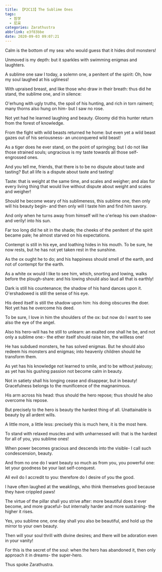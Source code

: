 ```yaml
---
title: 【P2C13】The Sublime Ones
tags:
  - 哲学
  - 尼采
categories: Zarathustra
abbrlink: e3f83bbe
date: 2020-09-03 09:07:21
---
```

Calm is the bottom of my sea: who would guess that it hides droll monsters!

Unmoved is my depth: but it sparkles with swimming enigmas and laughters.

A sublime one saw I today, a solemn one, a penitent of the spirit: Oh, how my soul laughed at his ugliness!
<!-- more -->
With upraised breast, and like those who draw in their breath: thus did he stand, the sublime one, and in silence:

O'erhung with ugly truths, the spoil of his hunting, and rich in torn raiment; many thorns also hung on him- but I saw no rose.

Not yet had he learned laughing and beauty. Gloomy did this hunter return from the forest of knowledge.

From the fight with wild beasts returned he home: but even yet a wild beast gazes out of his seriousness- an unconquered wild beast!

As a tiger does he ever stand, on the point of springing; but I do not like those strained souls; ungracious is my taste towards all those self-engrossed ones.

And you tell me, friends, that there is to be no dispute about taste and tasting? But all life is a dispute about taste and tasting!

Taste: that is weight at the same time, and scales and weigher; and alas for every living thing that would live without dispute about weight and scales and weigher!

Should he become weary of his sublimeness, this sublime one, then only will his beauty begin- and then only will I taste him and find him savory.

And only when he turns away from himself will he o'erleap his own shadow- and verily! into his sun.

Far too long did he sit in the shade; the cheeks of the penitent of the spirit became pale; he almost starved on his expectations.

Contempt is still in his eye, and loathing hides in his mouth. To be sure, he now rests, but he has not yet taken rest in the sunshine.

As the ox ought he to do; and his happiness should smell of the earth, and not of contempt for the earth.

As a white ox would I like to see him, which, snorting and lowing, walks before the plough-share: and his lowing should also laud all that is earthly!

Dark is still his countenance; the shadow of his hand dances upon it. O'ershadowed is still the sense of his eye.

His deed itself is still the shadow upon him: his doing obscures the doer. Not yet has he overcome his deed.

To be sure, I love in him the shoulders of the ox: but now do I want to see also the eye of the angel.

Also his hero-will has he still to unlearn: an exalted one shall he be, and not only a sublime one:- the ether itself should raise him, the willless one!

He has subdued monsters, he has solved enigmas. But he should also redeem his monsters and enigmas; into heavenly children should he transform them.

As yet has his knowledge not learned to smile, and to be without jealousy; as yet has his gushing passion not become calm in beauty.

Not in satiety shall his longing cease and disappear, but in beauty! Gracefulness belongs to the munificence of the magnanimous.

His arm across his head: thus should the hero repose; thus should he also overcome his repose.

But precisely to the hero is beauty the hardest thing of all. Unattainable is beauty by all ardent wills.

A little more, a little less: precisely this is much here, it is the most here.

To stand with relaxed muscles and with unharnessed will: that is the hardest for all of you, you sublime ones!

When power becomes gracious and descends into the visible- I call such condescension, beauty.

And from no one do I want beauty so much as from you, you powerful one: let your goodness be your last self-conquest.

All evil do I accredit to you: therefore do I desire of you the good.

I have often laughed at the weaklings, who think themselves good because they have crippled paws!

The virtue of the pillar shall you strive after: more beautiful does it ever become, and more graceful- but internally harder and more sustaining- the higher it rises.

Yes, you sublime one, one day shall you also be beautiful, and hold up the mirror to your own beauty.

Then will your soul thrill with divine desires; and there will be adoration even in your vanity!

For this is the secret of the soul: when the hero has abandoned it, then only approach it in dreams- the super-hero.

Thus spoke Zarathustra.
